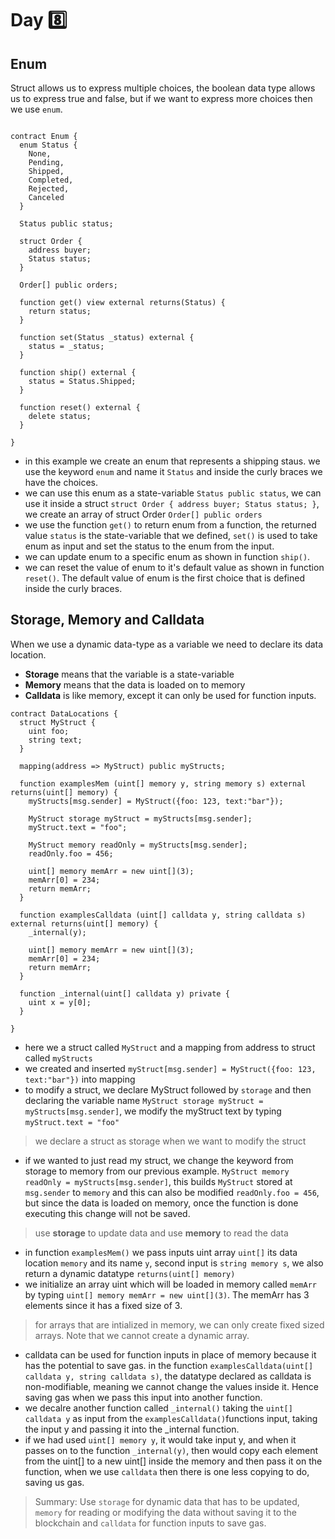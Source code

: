 # Day 8️⃣
## Enum
Struct allows us to express multiple choices, the boolean data type allows us to express true and false, but if we want to express more choices then we use ```enum```.

```solidity

contract Enum {
  enum Status {
    None,
    Pending,
    Shipped,
    Completed,
    Rejected,
    Canceled
  }
  
  Status public status;
  
  struct Order {
    address buyer;
    Status status;
  }
  
  Order[] public orders;
  
  function get() view external returns(Status) {
    return status;
  }
  
  function set(Status _status) external {
    status = _status;
  }
  
  function ship() external {
    status = Status.Shipped;
  }
  
  function reset() external {
    delete status;
  }
 
}
```

- in this example we create an enum that represents a shipping staus. we use the keyword ```enum``` and name it ```Status``` and inside the curly braces we have the choices.
- we can use this enum as a state-variable ```Status public status```, we can use it inside a struct ```struct Order { address buyer; Status status; }```, we create an array of struct Order ```Order[] public orders```
- we use the function ```get()``` to return enum from a function, the returned value ```status``` is the state-variable that we defined, ```set()``` is used to take enum as input and set the status to the enum from the input.
- we can update enum to a specific enum as shown in function ```ship()```.
- we can reset the value of enum to it's default value as shown in function ```reset()```. The default value of enum is the first choice that is defined inside the curly braces.

## Storage, Memory and Calldata
When we use a dynamic data-type as a variable we need to declare its data location.
* **Storage** means that the variable is a state-variable
* **Memory** means that the data is loaded on to memory
* **Calldata** is like memory, except it can only be used for function inputs.

```solidity
contract DataLocations {
  struct MyStruct {
    uint foo;
    string text;
  }
  
  mapping(address => MyStruct) public myStructs;
  
  function examplesMem (uint[] memory y, string memory s) external returns(uint[] memory) {
    myStructs[msg.sender] = MyStruct({foo: 123, text:"bar"});
    
    MyStruct storage myStruct = myStructs[msg.sender];
    myStruct.text = "foo";
    
    MyStruct memory readOnly = myStructs[msg.sender];
    readOnly.foo = 456;
    
    uint[] memory memArr = new uint[](3);
    memArr[0] = 234;
    return memArr;
  }
  
  function examplesCalldata (uint[] calldata y, string calldata s) external returns(uint[] memory) {
    _internal(y);
    
    uint[] memory memArr = new uint[](3);
    memArr[0] = 234;
    return memArr;
  }
  
  function _internal(uint[] calldata y) private {
    uint x = y[0];
  }

}
```

- here we a struct called ```MyStruct``` and a mapping from address to struct called ```myStructs```
- we created and inserted ```myStruct[msg.sender] = MyStruct({foo: 123, text:"bar"})``` into mapping
- to modify a struct, we declare MyStruct followed by ```storage``` and then declaring the variable name ```MyStruct storage myStruct = myStructs[msg.sender]```, we modify the myStruct text by typing ```myStruct.text = "foo"```
> we declare a struct as storage when we want to modify the struct
- if we wanted to just read my struct, we change the keyword from storage to memory from our previous example. ```MyStruct memory readOnly = myStructs[msg.sender]```, this builds ```MyStruct``` stored at ```msg.sender``` to ```memory``` and this can also be modified ```readOnly.foo = 456```, but since the data is loaded on memory, once the function is done executing this change will not be saved.
> use **storage** to update data and use **memory** to read the data
- in function ```examplesMem()``` we pass inputs uint array ```uint[]``` its data location ```memory``` and its name ```y```, second input is ```string memory s```, we also return a dynamic datatype ```returns(uint[] memory)```
- we initialize an array uint which will be loaded in memory called ```memArr``` by typing ```uint[] memory memArr = new uint[](3)```. The memArr has 3 elements since it has a fixed size of 3.
> for arrays that are intialized in memory, we can only create fixed sized arrays. Note that we cannot create a dynamic array.
- calldata can be used for function inputs in place of memory because it has the potential to save gas. in the function ```examplesCalldata(uint[] calldata y, string calldata s)```, the datatype declared as calldata is non-modifiable, meaning we cannot change the values inside it. Hence saving gas when we pass this input into another function.
- we decalre another function called ```_internal()``` taking the ```uint[] calldata y``` as input from the ```examplesCalldata()```functions input, taking the input y and passing it into the _internal function.
- if we had used ```uint[] memory y```, it would take input y, and when it passes on to the function ```_internal(y)```, then would copy each element from the uint[] to a new uint[] inside the memory and then pass it on the function, when we use ```calldata``` then there is one less copying to do, saving us gas.
> Summary: Use ```storage``` for dynamic data that has to be updated, ```memory``` for reading or modifying the data without saving it to the blockchain and ```calldata``` for function inputs to save gas.
